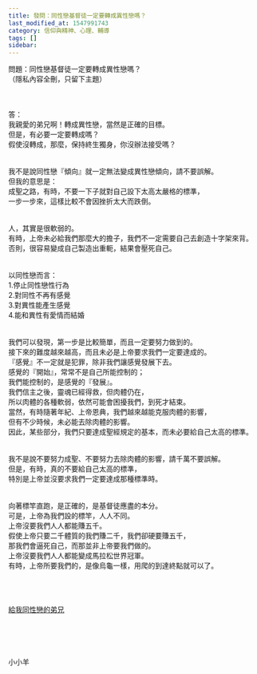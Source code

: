 ```yaml
---
title: 發問：同性戀基督徒一定要轉成異性戀嗎？
last_modified_at: 1547991743
category: 信仰與精神、心理、輔導
tags: []
sidebar: 
---
```


<p>問題：同性戀基督徒一定要轉成異性戀嗎？<br/>（隱私內容全刪，只留下主題）<br/><!--more--><br/><br/><br/>答：<br/>我親愛的弟兄啊！轉成異性戀，當然是正確的目標。<br/>但是，有必要一定要轉成嗎？<br/>假使沒轉成，那麼，保持終生獨身，你沒辦法接受嗎？<br/> <br/><br/>我不是說同性戀『傾向』就一定無法變成異性戀傾向，請不要誤解。<br/>但我的意思是：<br/>成聖之路，有時，不要一下子就對自己設下太高太嚴格的標準，<br/>一步一步來，這樣比較不會因挫折太大而跌倒。<br/><br/><br/>人，其實是很軟弱的。<br/>有時，上帝未必給我們那麼大的擔子，我們不一定需要自己去創造十字架來背。<br/>否則，很容易變成自己製造出重軛，結果會壓死自己。<br/><br/><br/>以同性戀而言：<br/>1.停止同性戀性行為<br/>2.對同性不再有感覺<br/>3.對異性能產生感覺<br/>4.能和異性有愛情而結婚<br/><br/><br/>我們可以發現，第一步是比較簡單，而且一定要努力做到的。<br/>接下來的難度越來越高，而且未必是上帝要求我們一定要達成的。<br/>『感覺』不一定就是犯罪，除非我們讓感覺發展下去。<br/>感覺的『開始』，常常不是自己所能控制的；<br/>我們能控制的，是感覺的『發展』。<br/>我們信主之後，靈魂已經得救，但肉體仍在，<br/>所以肉體的各種軟弱，依然可能會困擾我們，到死才結束。<br/>當然，有時隨著年紀、上帝恩典，我們越來越能克服肉體的影響，<br/>但有不少時候，未必能去除肉體的影響。<br/>因此，某些部分，我們只要達成聖經規定的基本，而未必要給自己太高的標準。<br/><br/><br/>我不是說不要努力成聖、不要努力去除肉體的影響，請千萬不要誤解。<br/>但是，有時，真的不要給自己太高的標準，<br/>特別是上帝並沒要求我們一定要達成那種標準時。<br/><br/><br/>向著標竿直跑，是正確的，是基督徒應盡的本分。<br/>可是，上帝為我們設的標竿，人人不同。<br/>上帝沒要我們人人都能賺五千。<br/>假使上帝只要二千體質的我們賺二千，我們卻硬要賺五千，<br/>那我們會逼死自己，而那並非上帝要我們做的。<br/>上帝沒要我們人人都能變成馬拉松世界冠軍。<br/>有時，上帝所要我們的，是像烏龜一樣，用爬的到達終點就可以了。<br/><br/><br/><br/><br/><a href="/posts/269196396">給我同性戀的弟兄 </a><br/> <br/><br/><br/><br/><br/>小小羊<br/><br/><br/><br/><br/><br/><br/> <br/> <br/><br/></p>
